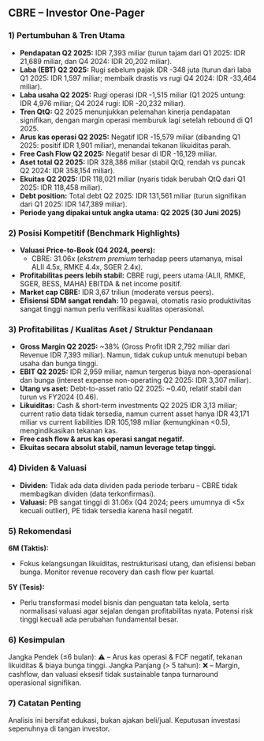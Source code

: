 ## CBRE – Investor One-Pager

### 1) Pertumbuhan & Tren Utama
- **Pendapatan Q2 2025:** IDR 7,393 miliar (turun tajam dari Q1 2025: IDR 21,689 miliar, dan Q4 2024: IDR 20,202 miliar).
- **Laba (EBT) Q2 2025:** Rugi sebelum pajak IDR -348 juta (turun dari laba Q1 2025: IDR 1,597 miliar; membaik drastis vs rugi Q4 2024: IDR -33,464 miliar).
- **Laba usaha Q2 2025:** Rugi operasi IDR -1,515 miliar (Q1 2025 untung: IDR 4,976 miliar; Q4 2024 rugi: IDR -20,232 miliar).
- **Tren QtQ:** Q2 2025 menunjukkan pelemahan kinerja pendapatan signifikan, dengan margin operasi memburuk lagi setelah rebound di Q1 2025.
- **Arus kas operasi Q2 2025:** Negatif IDR -15,579 miliar (dibanding Q1 2025: positif IDR 1,901 miliar), menandai tekanan likuiditas parah.
- **Free Cash Flow Q2 2025:** Negatif besar di IDR -16,129 miliar.
- **Aset total Q2 2025:** IDR 328,386 miliar (stabil QtQ, rendah vs puncak Q2 2024: IDR 358,154 miliar).
- **Ekuitas Q2 2025:** IDR 118,021 miliar (nyaris tidak berubah QtQ dari Q1 2025: IDR 118,458 miliar).
- **Debt position:** Total debt Q2 2025: IDR 131,561 miliar (turun signifikan dari Q1 2025: IDR 147,389 miliar).
- **Periode yang dipakai untuk angka utama: Q2 2025 (30 Juni 2025)**

### 2) Posisi Kompetitif (Benchmark Highlights)
- **Valuasi Price-to-Book (Q4 2024, peers):**
  - CBRE: 31.06x (*ekstrem premium* terhadap peers utamanya, misal ALII 4.5x, RMKE 4.4x, SGER 2.4x).
- **Profitabilitas peers lebih stabil:** CBRE rugi, peers utama (ALII, RMKE, SGER, BESS, MAHA) EBITDA & net income positif.
- **Market cap CBRE:** IDR 3,67 triliun (moderate versus peers).
- **Efisiensi SDM sangat rendah:** 10 pegawai, otomatis rasio produktivitas sangat tinggi namun perlu verifikasi kualitas operasional.

### 3) Profitabilitas / Kualitas Aset / Struktur Pendanaan
- **Gross Margin Q2 2025:** ~38% (Gross Profit IDR 2,792 miliar dari Revenue IDR 7,393 miliar). Namun, tidak cukup untuk menutupi beban usaha dan bunga tinggi.
- **EBIT Q2 2025:** IDR 2,959 miliar, namun tergerus biaya non-operasional dan bunga (interest expense non-operating Q2 2025: IDR 3,307 miliar).
- **Utang vs aset:** Debt-to-asset ratio Q2 2025: ~0.40, relatif stabil dan turun vs FY2024 (0.46).
- **Likuiditas:** Cash & short-term investments Q2 2025 IDR 3,13 miliar; current ratio data tidak tersedia, namun current asset hanya IDR 43,171 miliar vs current liabilities IDR 105,198 miliar (kemungkinan <0.5), mengindikasikan tekanan kas.
- **Free cash flow & arus kas operasi sangat negatif.**
- **Ekuitas secara absolut stabil, namun leverage tetap tinggi.**

### 4) Dividen & Valuasi
- **Dividen:** Tidak ada data dividen pada periode terbaru – CBRE tidak membagikan dividen (data terkonfirmasi).
- **Valuasi:** PB sangat tinggi di 31.06x (Q4 2024; peers umumnya di <5x kecuali outlier), PE tidak tersedia karena hasil negatif.

### 5) Rekomendasi
**6M (Taktis):**
- Fokus kelangsungan likuiditas, restrukturisasi utang, dan efisiensi beban bunga. Monitor revenue recovery dan cash flow per kuartal.

**5Y (Tesis):**
- Perlu transformasi model bisnis dan penguatan tata kelola, serta normalisasi valuasi agar sejalan dengan profitabilitas nyata. Potensi risk tinggi kecuali ada perubahan fundamental besar.

### 6) Kesimpulan
Jangka Pendek (≤6 bulan): ⚠️ – Arus kas operasi & FCF negatif, tekanan likuiditas & biaya bunga tinggi.
Jangka Panjang (> 5 tahun): ❌ – Margin, cashflow, dan valuasi eksesif tidak sustainable tanpa turnaround operasional signifikan.

### 7) Catatan Penting
Analisis ini bersifat edukasi, bukan ajakan beli/jual. Keputusan investasi sepenuhnya di tangan investor.